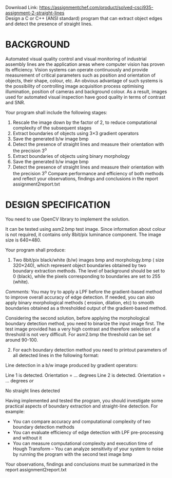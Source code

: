 Download Link: https://assignmentchef.com/product/solved-csci935-assignment-2-straight-lines
<br>
Design a C or C++ (ANSI standard) program that can extract object edges and detect the presence of straight lines.

<h1>BACKGROUND</h1>

Automated visual quality control and visual monitoring of industrial assembly lines are the application areas where computer vision has proven its efficiency. Vision systems can operate continuously and provide measurement of critical parameters such as position and orientation of objects, their shape, colour, etc. An obvious advantage of such systems is the possibility of controlling image acquisition process optimising illumination, position of cameras and background colour. As a result, images used for automated visual inspection have good quality in terms of contrast and SNR.

Your program shall include the following stages:

<ol>

 <li>Rescale the image down by the factor of 2, to reduce computational complexity of the subsequent stages</li>

 <li>Extract boundaries of objects using 3×3 gradient operators</li>

 <li>Save the generated b/w image bmp</li>

 <li>Detect the presence of straight lines and measure their orientation with the precision 3<sup>o</sup></li>

 <li>Extract boundaries of objects using binary morphology</li>

 <li>Save the generated b/w image bmp</li>

 <li>Detect the presence of straight lines and measure their orientation with the precision 3<sup>o</sup> Compare performance and efficiency of both methods and reflect your observations, findings and conclusions in the report assignment2report.txt</li>

</ol>

<h1>DESIGN SPECIFICATION</h1>

You need to use OpenCV library to implement the solution.

It can be tested using asm2.bmp test image. Since information about colour is not required, it contains only 8bit/pix luminance component. The image size is 640×480.

Your program shall produce:

<ol>

 <li>Two 8bit/pix black/white (b/w) images bmp and morphology.bmp ( size 320×240), which represent object boundaries obtained by two boundary extraction methods. The level of background should be set to 0 (black), while the pixels corresponding to boundaries are set to 255 (white). <em> </em></li>

</ol>

<em>Comments:</em> You may try to apply a LPF before the gradient-based method to improve overall accuracy of edge detection. If needed, you can also apply binary morphological methods ( erosion, dilation, etc) to smooth boundaries obtained as a thresholded output of the gradient-based method.




Considering the second solution, before applying the morphological boundary detection method, you need to binarize the input image first. The test image provided has a very high contrast and therefore selection of a threshold is not very difficult. For asm2.bmp the threshold can be set around 90-100.




<ol start="2">

 <li>For each boundary detection method you need to printout parameters of all detected lines in the following format:</li>

</ol>




Line detection in a b/w image produced by gradient operators:

Line 1 is detected.  Orientation = … degrees  Line 2 is detected.  Orientation = … degrees <em>or</em>

No straight lines detected




Having implemented and tested the program, you should investigate some practical aspects of boundary extraction and straight-line detection. For example:

<ul>

 <li>You can compare accuracy and computational complexity of two boundary detection methods</li>

 <li>You can evaluate efficiency of edge detection with LPF pre-processing and without it</li>

 <li>You can measure computational complexity and execution time of Hough Transform – You can analyze sensitivity of your system to noise by running the program with the second test image bmp</li>

</ul>

Your observations, findings and conclusions must be summarized in the report  assignment2report.txt

<strong> </strong>